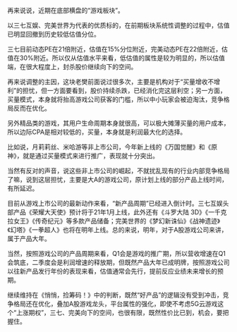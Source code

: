 
再来说说，近期在底部横盘的“游戏板块”。
 
以三七互娱、完美世界为代表的优质标的，在前期板块系统性调整的过程中，估值已明显回撤到历史较低估值分位。
 
三七目前动态PE在21倍附近，估值在15%分位附近，完美动态PE在22倍附近，估值在30%附近。所以仅从估值水平来看，低估值的属性是较为明显的，所以估值端，在很大程度上，封杀股价继续向下的空间。
 
再来说调整的主因，这块老樊前面说过很多次，主要是机构对于“买量增收不增利”的担忧，但一方面要看到，股价持续杀跌，已经消化完这层利空；另一方面，买量模式，本身就将抬高游戏公司获客的门槛，所以中小玩家会被迫淘汰，竞争格局反而在优化。
 
另外精品类的游戏，其用户生命周期本身就很高，可以极大摊薄买量的用户成本，所以边际CPA是相对较低的，买量，本身就是利润最大化的选择。
 
比如说，月莉莉丝、米哈游等非上市公司，今年新上线的《万国觉醒》和《原神》，就是通过买量模式来进行推广，表现就十分突出。
 
当然有反对的声音，说这些非上市公司的崛起，不就扰乱现有的行业内部竞争格局了嘛，说到这层担忧，主要是大A的游戏公司，原计划上线的部分产品上线时间，有所延迟。
 
目前从游戏上市公司的最新动作来看，“新产品周期”已经进入倒计时。三七互娱头部产品《荣耀大天使》预计将于21年1月上线，此外还有《斗罗大陆 3D》《一千克拉女王》《传奇纪元》等多款产品储备；完美世界的《梦幻新诛仙》《战神遗迹》《幻塔》《一拳超人》也将在明年上线。总的来说，明年，对于A股游戏公司来讲，属于产品大年。
 
当然，按照游戏公司的产品周期来看，Q1会是游戏的推广期，所以营收增速在Q1会筑底，二季度会是利润增速的释放期，但既然产品大年已成明牌，按照游戏公司以往新产品发行年份的表现来看，估值通常会先行，提前反应业绩未来增长的预期。
 
继续维持在《悄悄，捡筹码！》中的判断，既然“好产品”的逻辑没有受到冲击，竞争格局还在优化，叠加A股游戏龙头，平台属性的强化，即使不考虑5G云游戏这个“上涨期权”，三七、完美向下的空间，也很有限，既然性价比已到，机会，要把握住。